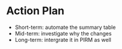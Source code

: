 # Action Plan
- Short-term: automate the summary table
- Mid-term: investigate why the changes
- Long-term: intergrate it in PIRM as well
